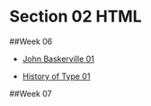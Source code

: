 Section 02 HTML
===============



##Week 06

- [John Baskerville  01](https://blemon7.github.io/history-of-type/baskerville1.html)

- [History of Type 01](https://blemon7.github.io/history-of-type/history-of-type1.html)

##Week 07